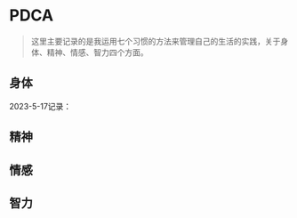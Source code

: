 # PDCA
>这里主要记录的是我运用七个习惯的方法来管理自己的生活的实践，关于身体、精神、情感、智力四个方面。
## 身体
2023-5-17记录：



## 精神

## 情感

## 智力

